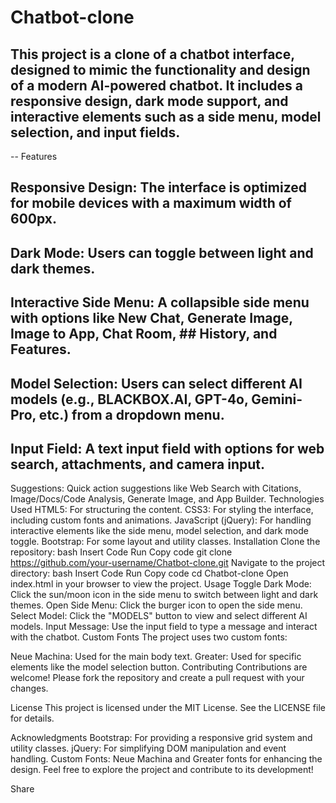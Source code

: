 # Chatbot-clone

## This project is a clone of a chatbot interface, designed to mimic the functionality and design of a modern AI-powered chatbot. It includes a responsive design, dark mode support, and interactive elements such as a side menu, model selection, and input fields.

-- Features
## Responsive Design: The interface is optimized for mobile devices with a maximum width of 600px.
## Dark Mode: Users can toggle between light and dark themes.
## Interactive Side Menu: A collapsible side menu with options like New Chat, Generate Image, Image to App, Chat Room, ## History, and Features.
## Model Selection: Users can select different AI models (e.g., BLACKBOX.AI, GPT-4o, Gemini-Pro, etc.) from a dropdown menu.
## Input Field: A text input field with options for web search, attachments, and camera input.
Suggestions: Quick action suggestions like Web Search with Citations, Image/Docs/Code Analysis, Generate Image, and App Builder.
Technologies Used
HTML5: For structuring the content.
CSS3: For styling the interface, including custom fonts and animations.
JavaScript (jQuery): For handling interactive elements like the side menu, model selection, and dark mode toggle.
Bootstrap: For some layout and utility classes.
Installation
Clone the repository:
bash
Insert Code
Run
Copy code
git clone https://github.com/your-username/Chatbot-clone.git
Navigate to the project directory:
bash
Insert Code
Run
Copy code
cd Chatbot-clone
Open index.html in your browser to view the project.
Usage
Toggle Dark Mode: Click the sun/moon icon in the side menu to switch between light and dark themes.
Open Side Menu: Click the burger icon to open the side menu.
Select Model: Click the "MODELS" button to view and select different AI models.
Input Message: Use the input field to type a message and interact with the chatbot.
Custom Fonts
The project uses two custom fonts:

Neue Machina: Used for the main body text.
Greater: Used for specific elements like the model selection button.
Contributing
Contributions are welcome! Please fork the repository and create a pull request with your changes.

License
This project is licensed under the MIT License. See the LICENSE file for details.

Acknowledgments
Bootstrap: For providing a responsive grid system and utility classes.
jQuery: For simplifying DOM manipulation and event handling.
Custom Fonts: Neue Machina and Greater fonts for enhancing the design.
Feel free to explore the project and contribute to its development!


Share
